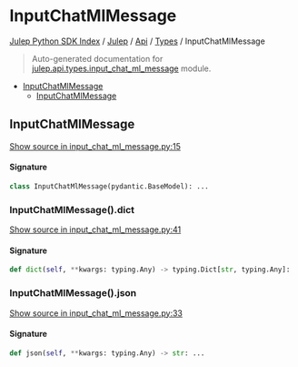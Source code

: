 # InputChatMlMessage

[Julep Python SDK Index](../../../README.md#julep-python-sdk-index) / [Julep](../../index.md#julep) / [Api](../index.md#api) / [Types](./index.md#types) / InputChatMlMessage

> Auto-generated documentation for [julep.api.types.input_chat_ml_message](../../../../../../../julep/api/types/input_chat_ml_message.py) module.

- [InputChatMlMessage](#inputchatmlmessage)
  - [InputChatMlMessage](#inputchatmlmessage-1)

## InputChatMlMessage

[Show source in input_chat_ml_message.py:15](../../../../../../../julep/api/types/input_chat_ml_message.py#L15)

#### Signature

```python
class InputChatMlMessage(pydantic.BaseModel): ...
```

### InputChatMlMessage().dict

[Show source in input_chat_ml_message.py:41](../../../../../../../julep/api/types/input_chat_ml_message.py#L41)

#### Signature

```python
def dict(self, **kwargs: typing.Any) -> typing.Dict[str, typing.Any]: ...
```

### InputChatMlMessage().json

[Show source in input_chat_ml_message.py:33](../../../../../../../julep/api/types/input_chat_ml_message.py#L33)

#### Signature

```python
def json(self, **kwargs: typing.Any) -> str: ...
```